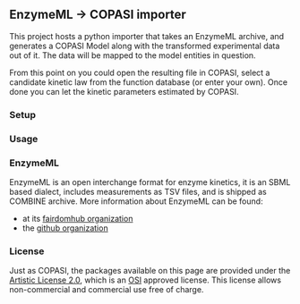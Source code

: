 ## EnzymeML -> COPASI importer
This project hosts a python importer that takes an EnzymeML archive, and generates a COPASI Model along with the transformed experimental data out of it. The data will be mapped to the model entities in question. 

From this point on you could open the resulting file in COPASI, select a candidate kinetic law from the function database (or enter your own). Once done you can let the kinetic parameters estimated by COPASI. 

### Setup

### Usage

### EnzymeML
EnzymeML is an open interchange format for enzyme kinetics, it is an SBML based dialect, includes measurements as TSV files, and is shipped as COMBINE archive. More information about EnzymeML can be found: 

* at its [fairdomhub organization](https://fairdomhub.org/programmes/66)
* the [github organization](https://github.com/EnzymeML)


### License
Just as COPASI, the packages available on this page are provided under the 
[Artistic License 2.0](http://copasi.org/Download/License/), 
which is an [OSI](http://www.opensource.org/) approved license. This license 
allows non-commercial and commercial use free of charge.
